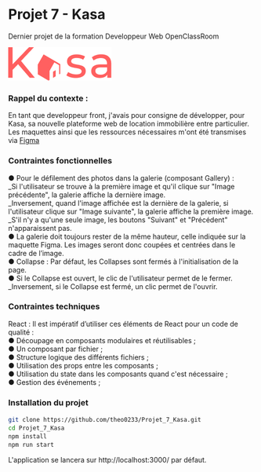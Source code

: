 

# Projet 7 - Kasa 
Dernier projet de la formation Developpeur Web OpenClassRoom

![Alt text](https://github.com/theo0233/Projet_7_Kasa/blob/bdea2f5d893d27ca71038c3410404f2e81bf7c47/src/assets/Kasa_logo.jpeg)

### Rappel du contexte : 
En tant que developpeur front, j'avais pour consigne de développer, pour Kasa, sa nouvelle plateforme web de location immobilière entre particulier.
Les maquettes ainsi que les ressources nécessaires m'ont été transmises via [Figma](https://www.figma.com/file/bAnXDNqRKCRRP8mY2gcb5p/UI-Design-Kasa-FR?node-id=3%3A0&t=fyzCSjHU6NT9893o-0) 

### Contraintes fonctionnelles

● Pour le défilement des photos dans la galerie (composant Gallery) : </br>
    _Si l'utilisateur se trouve à la première image et qu'il clique sur "Image précédente", la galerie affiche la dernière image. </br> 
    _Inversement, quand l'image affichée est la dernière de la galerie, si l'utilisateur clique sur "Image suivante", la galerie affiche la première image.</br> 
    _S'il n'y a qu'une seule image, les boutons "Suivant" et "Précédent" n'apparaissent pas.</br>
● La galerie doit toujours rester de la même hauteur, celle indiquée sur la maquette Figma. Les images seront donc coupées et centrées dans le cadre de l’image.</br>
● Collapse : Par défaut, les Collapses sont fermés à l'initialisation de la page. </br>
● Si le Collapse est ouvert, le clic de l'utilisateur permet de le fermer.</br>
    _Inversement, si le Collapse est fermé, un clic permet de l'ouvrir.</br>


### Contraintes techniques

React :
Il est impératif d’utiliser ces éléments de React pour un code de qualité :</br>
● Découpage en composants modulaires et réutilisables ;</br>
● Un composant par fichier ;</br>
● Structure logique des différents fichiers ;</br>
● Utilisation des props entre les composants ;</br>
● Utilisation du state dans les composants quand c'est nécessaire ;</br>
● Gestion des événements ;

### Installation du projet 

```bash
git clone https://github.com/theo0233/Projet_7_Kasa.git
cd Projet_7_Kasa
npm install
npm run start
```
L'application se lancera sur http://localhost:3000/ par défaut.
